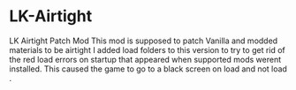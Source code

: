 # LK-Airtight
LK Airtight Patch Mod
This mod is supposed to patch Vanilla and modded materials to be airtight 
I added load folders to this version to try to get rid of the red load errors on startup that appeared when supported mods werent installed.
This caused the game to go to a black screen on load and not load .
